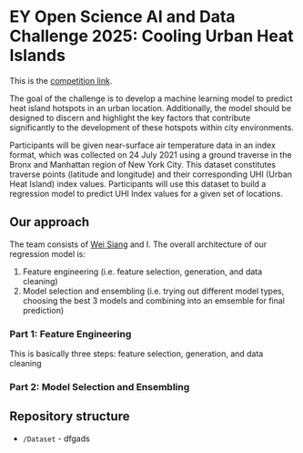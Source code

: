 # EY Open Science AI and Data Challenge 2025: Cooling Urban Heat Islands
This is the [competition link](https://challenge.ey.com/challenges/the-2025-ey-open-science-ai-and-data-challenge-cooling-urban-heat-islands-external-participants).

The goal of the challenge is to develop a machine learning model to predict heat island hotspots in an urban location. Additionally, the model should be designed to discern and highlight the key factors that contribute significantly to the development of these hotspots within city environments.

Participants will be given near-surface air temperature data in an index format, which was collected on 24 July 2021 using a ground traverse in the Bronx and Manhattan region of New York City. This dataset constitutes traverse points (latitude and longitude) and their corresponding UHI (Urban Heat Island) index values. Participants will use this dataset to build a regression model to predict UHI Index values for a given set of locations.

## Our approach
The team consists of [Wei Siang](https://github.com/WeiSiangLai) and I. The overall architecture of our regression model is:
1. Feature engineering (i.e. feature selection, generation, and data cleaning)
2. Model selection and ensembling (i.e. trying out different model types, choosing the best 3 models and combining into an emsemble for final prediction)

### Part 1: Feature Engineering
This is basically three steps: feature selection, generation, and data cleaning

### Part 2: Model Selection and Ensembling

## Repository structure
- `/Dataset` - dfgads

